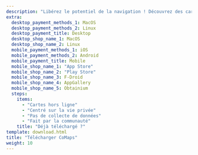 ```yaml
---
description: "Libérez le potentiel de la navigation ! Découvrez des cartes hors ligne, des fonctionnalités centrées sur la vie privée et une application communautaire"
extra:
  desktop_payment_methods_1: MacOS
  desktop_payment_methods_2: Linux
  desktop_payment_title: Desktop
  desktop_shop_name_1: MacOS
  desktop_shop_name_2: Linux
  mobile_payment_methods_1: iOS
  mobile_payment_methods_2: Android
  mobile_payment_title: Mobile
  mobile_shop_name_1: "App Store"
  mobile_shop_name_2: "Play Store"
  mobile_shop_name_3: F-Droid
  mobile_shop_name_4: AppGallery
  mobile_shop_name_5: Obtainium
  steps:
    items:
      - "Cartes hors ligne"
      - "Centré sur la vie privée"
      - "Pas de collecte de données"
      - "Fait par la communauté"
    title: "Déjà téléchargé ?"
template: download.html
title: "Télécharger CoMaps"
weight: 10
---
```


